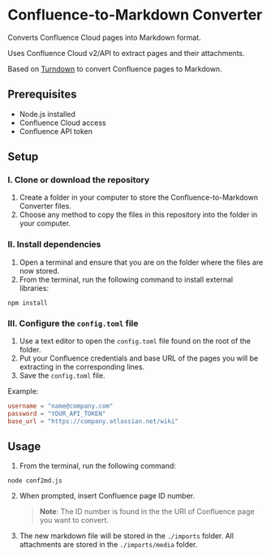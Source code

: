 # Confluence-to-Markdown Converter

Converts Confluence Cloud pages into Markdown format.

Uses Confluence Cloud v2/API to extract pages and their attachments.

Based on [Turndown](https://github.com/mixmark-io/turndown) to convert Confluence pages to Markdown.

## Prerequisites

- Node.js installed
- Confluence Cloud access
- Confluence API token

## Setup

### I. Clone or download the repository

1. Create a folder in your computer to store the Confluence-to-Markdown Converter files.
2. Choose any method to copy the files in this repository into the folder in your computer.

### II. Install dependencies

1. Open a terminal and ensure that you are on the folder where the files are now stored.
2. From the terminal, run the following command to install external libraries:

```shell
npm install
```

### III. Configure the `config.toml` file

1. Use a text editor to open the `config.toml` file found on the root of the folder.
2. Put your Confluence credentials and base URL of the pages you will be extracting in the corresponding lines.
3. Save the `config.toml` file.

Example:

```toml
username = "name@company.com"
password = "YOUR_API_TOKEN"
base_url = "https://company.atlassian.net/wiki"
```


## Usage

1. From the terminal, run the following command:

```shell
node conf2md.js
```

2. When prompted, insert Confluence page ID number.

    > **Note**: The ID number is found in the the URl of Confluence page you want to convert.

3. The new markdown file will be stored in the `./imports` folder. All attachments are stored in the `./imports/media` folder.
